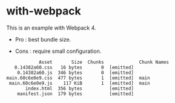 # with-webpack

This is an example with Webpack 4.

- Pro : best bundle size. 
 
- Cons : require small configuration. 

```
            Asset       Size  Chunks             Chunk Names
   0.14382a60.css   16 bytes       0  [emitted]
    0.14382a60.js  346 bytes       0  [emitted]
main.60c6e0e9.css  477 bytes       1  [emitted]  main
 main.60c6e0e9.js    117 KiB       1  [emitted]  main
       index.html  356 bytes          [emitted]
    manifest.json  179 bytes          [emitted]
```